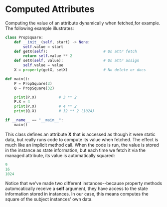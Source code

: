 # Computed Attributes

Computing the value of an attribute dynamically when fetched,for example. The following example illustrates:

```py
class PropSquare:
    def __init__(self, start) -> None:
        self.value = start 
    def getX(self):                         # On attr fetch
        return self.value ** 2
    def setX(self, value):                  # On attr assign
        self.value = value 
    X = property(getX, setX)                # No delete or docs

def main():
    P = PropSquare(3)
    Q = PropSquare(32)

    print(P.X)          # 3 ** 2
    P.X = 4
    print(P.X)          # 4 ** 2
    print(Q.X)          # 32 ** 2 (1024)

if __name__ == "__main__":
    main()
``` 

This class defines an attribute **X** that is accessed as though it were static data, but really runs code to compute its value when fetched. The effect is much like an implicit method call. When the code is run, the value is stored in the instance as state information, but each time we fetch it via the managed attribute, its value is automatically squared:

```py
9
16
1024
```

Notice that we've made two different instances--because property methods automcatically receive a **self** argument, they have access to the state information stored in instances. In our case, this means computes the square of the subject instances' own data.